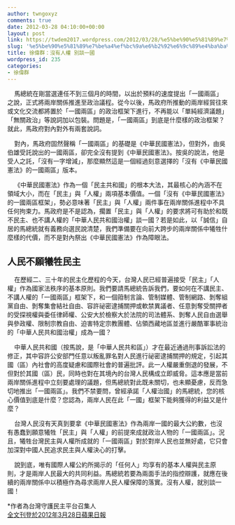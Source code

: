 ```yaml
---
author: twngoxyz
comments: true
date: 2012-03-28 04:10:00+00:00
layout: post
link: https://twdem2017.wordpress.com/2012/03/28/%e5%be%90%e5%81%89%e7%be%a4%ef%bc%9a%e6%b2%92%e6%9c%89%e4%ba%ba%e6%ac%8a-%e5%88%a5%e8%ab%87%e4%b8%80%e5%9c%8b/
slug: '%e5%be%90%e5%81%89%e7%be%a4%ef%bc%9a%e6%b2%92%e6%9c%89%e4%ba%ba%e6%ac%8a-%e5%88%a5%e8%ab%87%e4%b8%80%e5%9c%8b'
title: 徐偉群：沒有人權 別談一國
wordpress_id: 235
categories:
- 徐偉群
---
```


    馬總統在剛當選連任不到三個月的時間，以出於預料的速度提出「一國兩區」之說，正式將兩岸關係推進至政治議程。從今以後，馬政府所推動的兩岸經貿往來或文化交流都將置於「一國兩區」的政治框架下進行，不再能以「單純經濟議題」「無關政治」等說詞加以包裝。問題是，「一國兩區」到底是什麼樣的政治框架？就此，馬政府對內對外有兩套說詞。

    對內，馬政府固然聲稱「一國兩區」的基礎是《中華民國憲法》，但對外，由吳伯雄受託說出的一國兩區，卻完全沒有提到《中華民國憲法》。按吳的說法，他是受人之託，「沒有一字增減」，那麼顯然這是一個經過刻意選擇的「沒有《中華民國憲法》的一國兩區」版本。 

    《中華民國憲法》作為一個「民主共和國」的根本大法，其最核心的內涵不在領域大小，而在「民主」與「人權」兩項基本價值。一個「沒有《中華民國憲法》的一國兩區框架」，勢必意味著「民主」與「人權」兩件事在兩岸關係進程中不具任何拘束力。馬政府是不是認為，擱置「民主」與「人權」的要求將可有助於和既不民主、也不講人權的「中華人民共和國治權」談一國？若是如此，以「誠信」自居的馬總統就有義務向選民說清楚，我們準備要在向前大跨步的兩岸關係中犧牲什麼樣的代價，而不是對內祭出《中華民國憲法》作為障眼法。 

[](http://www.appledaily.com.tw/appledaily/article/headline/20120328/34118790/#onead)

## 人民不願犧牲民主

  
    在歷經二、三十年的民主化歷程的今天，台灣人民已經普遍接受「民主」「人權」作為國家法秩序的基本原則。我們要請馬總統告訴我們，要如何在不講民主、不講人權的「一國兩區」框架下，和一個箝制言論、管制媒體、管制網路、剝奪組黨自由、剝奪集會結社自由、容許祕密逮捕關押或軟禁異議者、任意剝奪受關押者的受探視權與委任律師權、公安大於檢察大於法院的司法體系、剝奪人民自由選舉與參政權、限制宗教自由、迫害特定宗教團體、佔領西藏地區並進行嚴酷軍事統治的「中華人民共和國治權」成為一國？

  
    中華人民共和國（按馬說，是「中華人民共和區」）才在最近通過刑事訴訟法的修正，其中容許公安部門任意以叛亂罪名對人民進行祕密逮捕關押的規定，引起其國（區）內社會的高度疑慮和國際社會的普遍批評。此一人權嚴重倒退的發展，不但對於其國（區）民，同時也對在其境內的台灣人民構成立即威脅。這本應是當前兩岸關係進程中立刻要處理的議題，但馬總統對此既未關切，也未顯憂慮，反而急切地推出「一國兩區」。我們不禁要問，曾經承諾「人權治國」的馬總統，您的核心價值到底是什麼？您認為，兩岸人民在此「一國」框架下能夠獲得的利益又是什麼？

    台灣人民沒有天真到要拿《中華民國憲法》作為兩岸一國的最大公約數，也沒有愚蠢到願意犧牲「民主」與「人權」的前提來成就政治人物的「一國兩區」。況且，犧牲台灣民主與人權所成就的「一國兩區」對於對岸人民也並無好處，它只會加深對中國人民追求民主與人權決心的打擊。  
  
    說到底，唯有國際人權公約所揭示的「任何人」均享有的基本人權與民主原則，才是兩岸人民最大的共同利益。馬總統若要為兩面手法的指控辯護，就應在後續的兩岸關係中以積極作為尋求兩岸人民人權保障的落實。沒有人權，就別談一國！ 

*作者為台灣守護民主平台召集人   
[全文刊登於2012年3月28日蘋果日報](http://www.appledaily.com.tw/appledaily/article/headline/20120328/34118790/)

  

